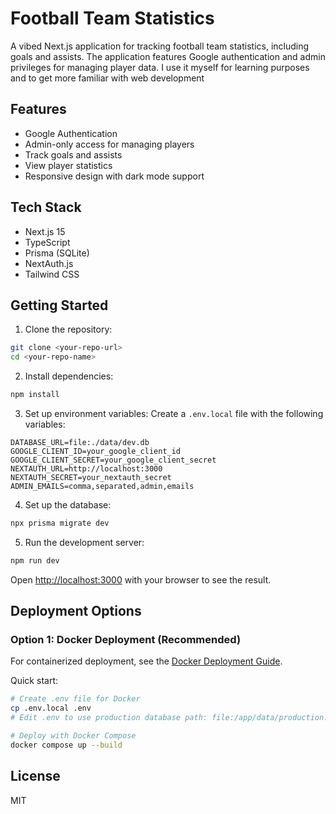 # Football Team Statistics

A vibed Next.js application for tracking football team statistics, including goals and assists. The application features Google authentication and admin privileges for managing player data. I use it myself for learning purposes and to get more familiar with web development

## Features

- Google Authentication
- Admin-only access for managing players
- Track goals and assists
- View player statistics
- Responsive design with dark mode support

## Tech Stack

- Next.js 15
- TypeScript
- Prisma (SQLite)
- NextAuth.js
- Tailwind CSS

## Getting Started

1. Clone the repository:
```bash
git clone <your-repo-url>
cd <your-repo-name>
```

2. Install dependencies:
```bash
npm install
```

3. Set up environment variables:
Create a `.env.local` file with the following variables:
```
DATABASE_URL=file:./data/dev.db
GOOGLE_CLIENT_ID=your_google_client_id
GOOGLE_CLIENT_SECRET=your_google_client_secret
NEXTAUTH_URL=http://localhost:3000
NEXTAUTH_SECRET=your_nextauth_secret
ADMIN_EMAILS=comma,separated,admin,emails
```

4. Set up the database:
```bash
npx prisma migrate dev
```

5. Run the development server:
```bash
npm run dev
```

Open [http://localhost:3000](http://localhost:3000) with your browser to see the result.

## Deployment Options

### Option 1: Docker Deployment (Recommended)

For containerized deployment, see the [Docker Deployment Guide](DOCKER_README.md).

Quick start:
```bash
# Create .env file for Docker
cp .env.local .env
# Edit .env to use production database path: file:/app/data/production.db

# Deploy with Docker Compose
docker compose up --build
```

## License

MIT
